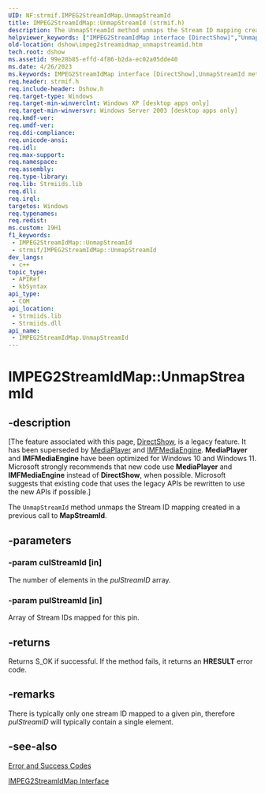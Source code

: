 ```yaml
---
UID: NF:strmif.IMPEG2StreamIdMap.UnmapStreamId
title: IMPEG2StreamIdMap::UnmapStreamId (strmif.h)
description: The UnmapStreamId method unmaps the Stream ID mapping created in a previous call to MapStreamId.
helpviewer_keywords: ["IMPEG2StreamIdMap interface [DirectShow]","UnmapStreamId method","IMPEG2StreamIdMap.UnmapStreamId","IMPEG2StreamIdMap::UnmapStreamId","IMPEG2StreamIdMapUnmapStreamId","UnmapStreamId","UnmapStreamId method [DirectShow]","UnmapStreamId method [DirectShow]","IMPEG2StreamIdMap interface","dshow.impeg2streamidmap_unmapstreamid","strmif/IMPEG2StreamIdMap::UnmapStreamId"]
old-location: dshow\impeg2streamidmap_unmapstreamid.htm
tech.root: dshow
ms.assetid: 99e28b85-effd-4f86-b2da-ec02a05dde40
ms.date: 4/26/2023
ms.keywords: IMPEG2StreamIdMap interface [DirectShow],UnmapStreamId method, IMPEG2StreamIdMap.UnmapStreamId, IMPEG2StreamIdMap::UnmapStreamId, IMPEG2StreamIdMapUnmapStreamId, UnmapStreamId, UnmapStreamId method [DirectShow], UnmapStreamId method [DirectShow],IMPEG2StreamIdMap interface, dshow.impeg2streamidmap_unmapstreamid, strmif/IMPEG2StreamIdMap::UnmapStreamId
req.header: strmif.h
req.include-header: Dshow.h
req.target-type: Windows
req.target-min-winverclnt: Windows XP [desktop apps only]
req.target-min-winversvr: Windows Server 2003 [desktop apps only]
req.kmdf-ver: 
req.umdf-ver: 
req.ddi-compliance: 
req.unicode-ansi: 
req.idl: 
req.max-support: 
req.namespace: 
req.assembly: 
req.type-library: 
req.lib: Strmiids.lib
req.dll: 
req.irql: 
targetos: Windows
req.typenames: 
req.redist: 
ms.custom: 19H1
f1_keywords:
 - IMPEG2StreamIdMap::UnmapStreamId
 - strmif/IMPEG2StreamIdMap::UnmapStreamId
dev_langs:
 - c++
topic_type:
 - APIRef
 - kbSyntax
api_type:
 - COM
api_location:
 - Strmiids.lib
 - Strmiids.dll
api_name:
 - IMPEG2StreamIdMap.UnmapStreamId
---
```


# IMPEG2StreamIdMap::UnmapStreamId


## -description

\[The feature associated with this page, [DirectShow](/windows/win32/directshow/directshow), is a legacy feature. It has been superseded by [MediaPlayer](/uwp/api/Windows.Media.Playback.MediaPlayer) and [IMFMediaEngine](/windows/win32/api/mfmediaengine/nn-mfmediaengine-imfmediaengine). **MediaPlayer** and **IMFMediaEngine** have been optimized for Windows 10 and Windows 11. Microsoft strongly recommends that new code use **MediaPlayer** and **IMFMediaEngine** instead of **DirectShow**, when possible. Microsoft suggests that existing code that uses the legacy APIs be rewritten to use the new APIs if possible.\]

The <code>UnmapStreamId</code> method unmaps the Stream ID mapping created in a previous call to <b>MapStreamId</b>.

## -parameters

### -param culStreamId [in]

The number of elements in the <i>pulStreamID</i> array.

### -param pulStreamId [in]

Array of Stream IDs mapped for this pin.

## -returns

Returns S_OK if successful. If the method fails, it returns an <b>HRESULT</b> error code.

## -remarks

There is typically only one stream ID mapped to a given pin, therefore <i>pulStreamID</i> will typically contain a single element.

## -see-also

<a href="/windows/desktop/DirectShow/error-and-success-codes">Error and Success Codes</a>



<a href="/windows/desktop/api/strmif/nn-strmif-impeg2streamidmap">IMPEG2StreamIdMap Interface</a>